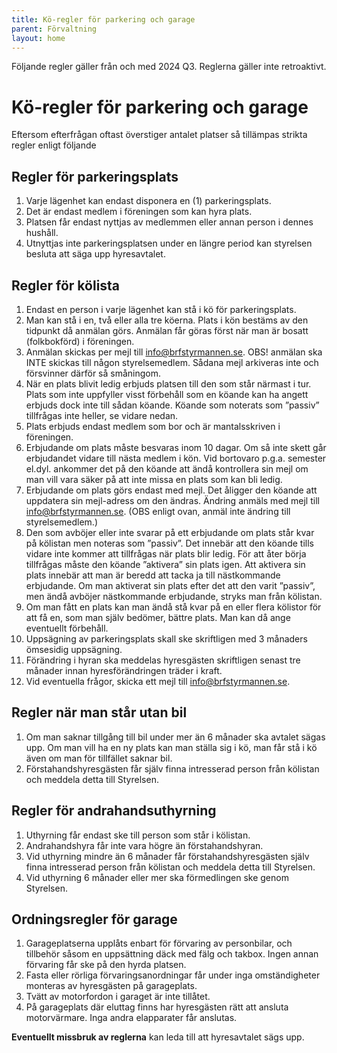```yaml
---
title: Kö-regler för parkering och garage
parent: Förvaltning
layout: home
---
```


Följande regler gäller från och med 2024 Q3. Reglerna gäller inte retroaktivt.

# Kö-regler för parkering och garage

Eftersom efterfrågan oftast överstiger antalet platser så tillämpas strikta regler enligt följande

## Regler för parkeringsplats

1. Varje lägenhet kan endast disponera en (1) parkeringsplats.
2. Det är endast medlem i föreningen som kan hyra plats.
3. Platsen får endast nyttjas av medlemmen eller annan person i dennes hushåll.
4. Utnyttjas inte parkeringsplatsen under en längre period kan styrelsen besluta att säga upp hyresavtalet.

## Regler för kölista

1. Endast en person i varje lägenhet kan stå i kö för parkeringsplats.
2. Man kan stå i en, två eller alla tre köerna. Plats i kön bestäms av den tidpunkt då anmälan görs. Anmälan får göras först när man är bosatt (folkbokförd) i föreningen.
3. Anmälan skickas per mejl till [info@brfstyrmannen.se](mailto:info@brfstyrmannen.se). OBS! anmälan ska INTE skickas till någon styrelsemedlem. Sådana mejl arkiveras inte och försvinner därför så småningom.
4. När en plats blivit ledig erbjuds platsen till den som står närmast i tur. Plats som inte uppfyller visst förbehåll som en köande kan ha angett erbjuds dock inte till sådan köande. Köande som noterats som ”passiv” tillfrågas inte heller, se vidare nedan.
5. Plats erbjuds endast medlem som bor och är mantalsskriven i föreningen.
6. Erbjudande om plats måste besvaras inom 10 dagar. Om så inte skett går erbjudandet vidare till nästa medlem i kön. Vid bortovaro p.g.a. semester el.dyl. ankommer det på den köande att ändå kontrollera sin mejl om man vill vara säker på att inte missa en plats som kan bli ledig.
7. Erbjudande om plats görs endast med mejl. Det åligger den köande att uppdatera sin mejl-adress om den ändras. Ändring anmäls med mejl till [info@brfstyrmannen.se](mailto:info@brfstyrmannen.se). (OBS enligt ovan, anmäl inte ändring till styrelsemedlem.)
8. Den som avböjer eller inte svarar på ett erbjudande om plats står kvar på kölistan men noteras som ”passiv”. Det innebär att den köande tills vidare inte kommer att tillfrågas när plats blir ledig. För att åter börja tillfrågas måste den köande ”aktivera” sin plats igen. Att aktivera sin plats innebär att man är beredd att tacka ja till nästkommande erbjudande. Om man aktiverat sin plats efter det att den varit ”passiv”, men ändå avböjer nästkommande erbjudande, stryks man från kölistan.
9. Om man fått en plats kan man ändå stå kvar på en eller flera kölistor för att få en, som man själv bedömer, bättre plats. Man kan då ange eventuellt förbehåll.
10. Uppsägning av parkeringsplats skall ske skriftligen med 3 månaders ömsesidig uppsägning.
11. Förändring i hyran ska meddelas hyresgästen skriftligen senast tre månader innan hyresförändringen träder i kraft.
12. Vid eventuella frågor, skicka ett mejl till [info@brfstyrmannen.se](mailto:info@brfstyrmannen.se).

## Regler när man står utan bil

1. Om man saknar tillgång till bil under mer än 6 månader ska avtalet sägas upp. Om man vill ha en ny plats kan man ställa sig i kö, man får stå i kö även om man för tillfället saknar bil.
2. Förstahandshyresgästen får själv finna intresserad person från kölistan och meddela detta till Styrelsen.

## Regler för andrahandsuthyrning

1. Uthyrning får endast ske till person som står i kölistan.
2. Andrahandshyra får inte vara högre än förstahandshyran.
3. Vid uthyrning mindre än 6 månader får förstahandshyresgästen själv finna intresserad person från kölistan och meddela detta till Styrelsen.
4. Vid uthyrning 6 månader eller mer ska förmedlingen ske genom Styrelsen.

## Ordningsregler för garage

1. Garageplatserna upplåts enbart för förvaring av personbilar, och tillbehör såsom en uppsättning däck med fälg och takbox. Ingen annan förvaring får ske på den hyrda platsen.
2. Fasta eller rörliga förvaringsanordningar får under inga omständigheter monteras av hyresgästen på garageplats.
3. Tvätt av motorfordon i garaget är inte tillåtet.
4. På garageplats där eluttag finns har hyresgästen rätt att ansluta motorvärmare. Inga andra elapparater får anslutas.

**Eventuellt missbruk av reglerna** kan leda till att hyresavtalet sägs upp.
